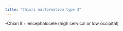 ```yaml
---
title: "Chiari malformation type 3"
---
```

-Chiari II + encephalocele (high cervical or low occipital)

